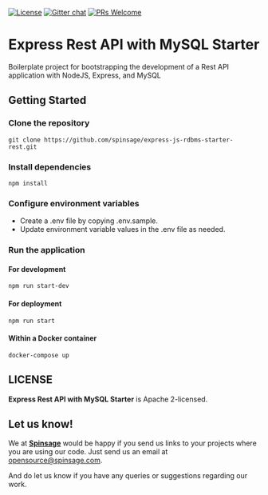[![License](https://img.shields.io/badge/License-Apache%202.0-blue.svg)](https://opensource.org/licenses/Apache-2.0)
[![Gitter chat](https://badges.gitter.im/gitterHQ/gitter.png)](https://gitter.im/spinsage/community)
[![PRs Welcome](https://img.shields.io/badge/PRs-welcome-brightgreen.svg?style=flat-square)](http://makeapullrequest.com)

# Express Rest API with MySQL Starter

Boilerplate project for bootstrapping the development of a Rest API application with NodeJS, Express, and MySQL

## Getting Started

### Clone the repository

```console
git clone https://github.com/spinsage/express-js-rdbms-starter-rest.git
```

### Install dependencies

```console
npm install
```

### Configure environment variables

- Create a .env file by copying .env.sample.
- Update environment variable values in the .env file as needed.

### Run the application

#### For development

```console
npm run start-dev
```

#### For deployment

```console
npm run start
```

#### Within a Docker container

```console
docker-compose up
```  

## LICENSE

**Express Rest API with MySQL Starter** is Apache 2-licensed.

## Let us know!

We at [**Spinsage**](https://www.spinsage.com/) would be happy if you send us links to your projects where you are using our code. Just send us an email at opensource@spinsage.com.

And do let us know if you have any queries or suggestions regarding our work.
